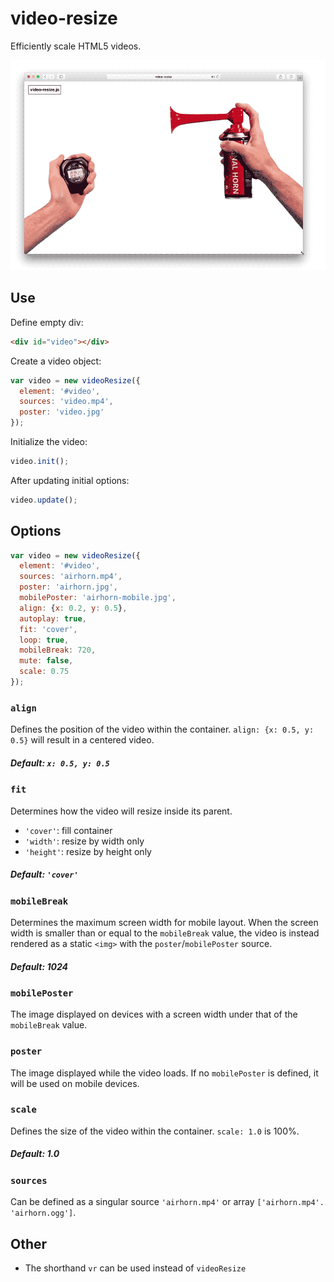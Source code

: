 # video-resize

Efficiently scale HTML5 videos.

![video-resize.js in action](assets/images/video-resize.gif?raw=true)


## Use

Define empty div:

```html
<div id="video"></div>
```

Create a video object:

```javascript
var video = new videoResize({
  element: '#video',
  sources: 'video.mp4',
  poster: 'video.jpg'
});
```

Initialize the video:

```javascript
video.init();
```

After updating initial options:

```javascript
video.update();
```

## Options

```javascript
var video = new videoResize({
  element: '#video',
  sources: 'airhorn.mp4',
  poster: 'airhorn.jpg',
  mobilePoster: 'airhorn-mobile.jpg',
  align: {x: 0.2, y: 0.5},
  autoplay: true,
  fit: 'cover',
  loop: true,
  mobileBreak: 720,
  mute: false,
  scale: 0.75
});
```
### `align`

Defines the position of the video within the container. `align: {x: 0.5, y: 0.5}` will result in a centered video.

##### Default: `x: 0.5, y: 0.5`

### `fit`

Determines how the video will resize inside its parent.

* `'cover'`: fill container
* `'width'`: resize by width only
* `'height'`: resize by height only

##### Default: `'cover'`

### `mobileBreak`

Determines the maximum screen width for mobile layout. When the screen width is smaller than or equal to the `mobileBreak` value, the video is instead rendered as a static `<img>` with the `poster`/`mobilePoster` source.

##### Default: 1024

### `mobilePoster`

The image displayed on devices with a screen width under that of the `mobileBreak` value.

### `poster`

The image displayed while the video loads. If no `mobilePoster` is defined, it will be used on mobile devices.

### `scale`

Defines the size of the video within the container. `scale: 1.0` is 100%.

##### Default: 1.0

### `sources`

Can be defined as a singular source `'airhorn.mp4'` or array `['airhorn.mp4'. 'airhorn.ogg']`.

## Other

- The shorthand `vr` can be used instead of `videoResize`
